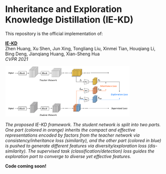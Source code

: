  # Inheritance and Exploration Knowledge Distillation (IE-KD)
 This repository is the official implementation of:

 [**IE-KD**](https://arxiv.org/abs/2107.00181)\
 Zhen Huang, Xu Shen, Jun Xing, Tongliang Liu, Xinmei Tian, Houqiang Li, Bing
 Deng, Jianqiang Huang, Xian-Sheng Hua\
 *CVPR 2021*

 <img src="ie-kd_diagram.png" width="400">

 *The proposed IE-KD framework.
 The student network is split into two parts. One part (colored in orange) inherits the compact
 and effective representations encoded by factors from the teacher network via
 consistency/inheritance loss (similarity), and the other part (colored in
 blue) is pushed to generate different features via diversity/exploration loss
 (dis-similarity). The supervised task (classification/detection) loss guides
 the exploration part to converge to diverse yet effective features.*

 **Code coming soon!**
